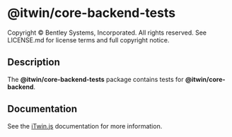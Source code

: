 # @itwin/core-backend-tests

Copyright © Bentley Systems, Incorporated. All rights reserved. See LICENSE.md for license terms and full copyright notice.

## Description

The __@itwin/core-backend-tests__ package contains tests for __@itwin/core-backend__.

## Documentation

See the [iTwin.js](https://www.itwinjs.org) documentation for more information.
